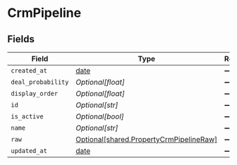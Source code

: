 # CrmPipeline


## Fields

| Field                                                                                    | Type                                                                                     | Required                                                                                 | Description                                                                              |
| ---------------------------------------------------------------------------------------- | ---------------------------------------------------------------------------------------- | ---------------------------------------------------------------------------------------- | ---------------------------------------------------------------------------------------- |
| `created_at`                                                                             | [date](https://docs.python.org/3/library/datetime.html#date-objects)                     | :heavy_minus_sign:                                                                       | N/A                                                                                      |
| `deal_probability`                                                                       | *Optional[float]*                                                                        | :heavy_minus_sign:                                                                       | N/A                                                                                      |
| `display_order`                                                                          | *Optional[float]*                                                                        | :heavy_minus_sign:                                                                       | N/A                                                                                      |
| `id`                                                                                     | *Optional[str]*                                                                          | :heavy_minus_sign:                                                                       | N/A                                                                                      |
| `is_active`                                                                              | *Optional[bool]*                                                                         | :heavy_minus_sign:                                                                       | N/A                                                                                      |
| `name`                                                                                   | *Optional[str]*                                                                          | :heavy_minus_sign:                                                                       | N/A                                                                                      |
| `raw`                                                                                    | [Optional[shared.PropertyCrmPipelineRaw]](../../models/shared/propertycrmpipelineraw.md) | :heavy_minus_sign:                                                                       | N/A                                                                                      |
| `updated_at`                                                                             | [date](https://docs.python.org/3/library/datetime.html#date-objects)                     | :heavy_minus_sign:                                                                       | N/A                                                                                      |